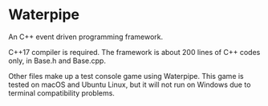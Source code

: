 # Waterpipe
An C++ event driven programming framework.

C++17 compiler is required.
The framework is about 200 lines of C++ codes only, in Base.h and Base.cpp.

Other files make up a test console game using Waterpipe.
This game is tested on macOS and Ubuntu Linux, but it will not run on Windows due to terminal compatibility problems.
